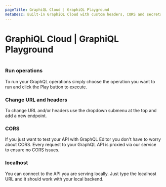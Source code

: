 ```yaml
---
pageTitle: GraphiQL Cloud | GraphiQL Playground
metaDesc: Built-in GraphiQL Cloud with custom headers, CORS and secrets. Use our GraphiQL Playground to test your server or just use our mock backend to check it out.
---
```


# GraphiQL Cloud | GraphiQL Playground

<figure><img src="../../.gitbook/assets/graphiql prod.gif" alt=""><figcaption></figcaption></figure>

### Run operations

To run your GraphQL operations simply choose the operation you want to run and click the Play button to execute.

### Change URL and headers

To change URL and/or headers use the dropdown submenu at the top and add a new endpoint.

### CORS

If you just want to test your API with GraphQL Editor you don't have to worry about CORS. Every request to your GraphQL API is proxied via our service to ensure no CORS issues.

### localhost

You can connect to the API you are serving locally. Just type the localhost URL and it should work with your local backend.
